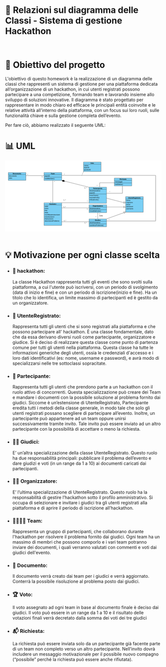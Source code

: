 # 📘 Relazioni sul diagramma delle Classi - Sistema di gestione Hackathon

<br>

>

# 🎯 Obiettivo del progetto

L'obiettivo di questo homework è la realizzazione di un diagramma delle classi che
rappresenti un sistema di gestione per una piattaforma dedicata all’organizzazione di un
hackathon, in cui utenti registrati possono partecipare a una competizione, formando team e
lavorando insieme allo sviluppo di soluzioni innovative. Il diagramma è stato progettato per
rappresentare in modo chiaro ed efficace le principali entità coinvolte e le relative attività
all’interno della piattaforma, con un focus sui loro ruoli, sulle funzionalità chiave e sulla
gestione completa dell’evento.

Per fare ciò, abbiamo realizzato il seguente UML:

# 📊 UML

<img src="image.png" alt="Diagramma UML" width="700"/>
<br> <br>

# 💡 Motivazione per ogni classe scelta

- ### 🏁 hackathon:

  La classe Hackathon rappresenta tutti gli eventi che sono svolti sulla piattaforma, a cui
  l'utente può iscriversi, con un periodo di svolgimento (data di inizio e fine) e con un periodo
  di iscrizione(inizio e fine). Ha un titolo che lo identifica, un limite massimo di partecipanti ed
  è gestito da un organizzatore.

- ### 👤 UtenteRegistrato:

  Rappresenta tutti gli utenti che si sono registrati alla piattaforma e che possono partecipare
  all' hackathon. È una classe fondamentale, dato che da essa derivano diversi ruoli come
  partecipante, organizzatore e giudice. Si è deciso di realizzare questa classe come punto di
  partenza comune per tutti gli utenti nella piattaforma. Questa classe ha tutte le informazioni
  generiche degli utenti, ossia le credenziali d'accesso e i loro dati identificativi (es: nome,
  username e password), e avrà modo di specializzarsi nelle tre sottoclassi sopracitate.

- ### 🙋 Partecipante:

  Rappresenta tutti gli utenti che prendono parte a un hackathon con il ruolo attivo di
  concorrenti. Questa specializzazione può creare dei Team e mandare i documenti con la
  possibile soluzione al problema fornito dai giudici. Siccome è un’estensione di
  UtenteRegistrato, Partecipante eredita tutti i metodi della classe generale, in modo tale che
  solo gli utenti registrati possano scegliere di partecipare all’evento. Inoltre, un partecipante
  può appartenere ad un team oppure unirsi successivamente tramite invito. Tale invito può
  essere inviato ad un altro partecipante con la possibilità di accettare o meno la richiesta.

- ### 🧑‍⚖️ Giudici:

  E’ un’altra specializzazione della classe UtenteRegistrato. Questo ruolo ha due responsabilità
  principali: pubblicare il problema dell’evento e dare giudizi e voti (in un range da 1 a 10) ai
  documenti caricati dai partecipanti.

- ### 🧑‍💼 Organizzatore:

  E’ l’ultima specializzazione di UtenteRegistrato. Questo ruolo ha la responsabilità di gestire
  l’hackathon sotto il profilo amministrativo.
  Si occupa di selezionare e invitare i giudici tra gli utenti registrati alla piattaforma e di aprire
  il periodo di iscrizione all’hackathon.

- ### 👨‍👩‍👧‍👦 Team:

  Rappresenta un gruppo di partecipanti, che collaborano durante l'hackathon per risolvere il
  problema fornito dai giudici. Ogni team ha un massimo di membri che possono comporlo e i
  vari team potranno inviare dei documenti, i quali verranno valutati con commenti e voti dai
  giudici dell'evento.

- ### 📄 Documento:

  Il documento verrà creato dai team per i giudici e verrà aggiornato. Conterrà la possibile
  risoluzione al problema posto dai giudici.

- ### 🏆 Voto:

  Il voto assegnato ad ogni team in base al documento finale è deciso dai giudici. Il voto può
  essere in un range da 1 a 10 e il risultato delle votazioni finali verrà decretato dalla somma
  dei voti dei tre giudici

- ### 📬 Richiesta:
  La richiesta può essere inviata solo da un partecipante già facente parte di un team non
  completo verso un altro partecipante. Nell’invito dovrà includere un messaggio
  motivazionale per il possibile nuovo compagno (“possibile” perché la richiesta può essere
  anche rifiutata).
